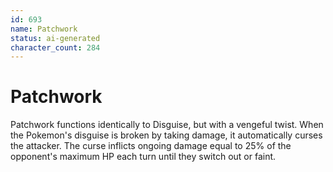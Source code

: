 ```yaml
---
id: 693
name: Patchwork
status: ai-generated
character_count: 284
---
```


# Patchwork

Patchwork functions identically to Disguise, but with a vengeful twist. When the Pokemon's disguise is broken by taking damage, it automatically curses the attacker. The curse inflicts ongoing damage equal to 25% of the opponent's maximum HP each turn until they switch out or faint.
